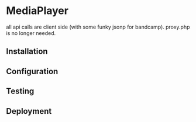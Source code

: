 # MediaPlayer

all api calls are client side (with some funky jsonp for bandcamp).  proxy.php is no longer needed.

## Installation


## Configuration


## Testing


## Deployment
